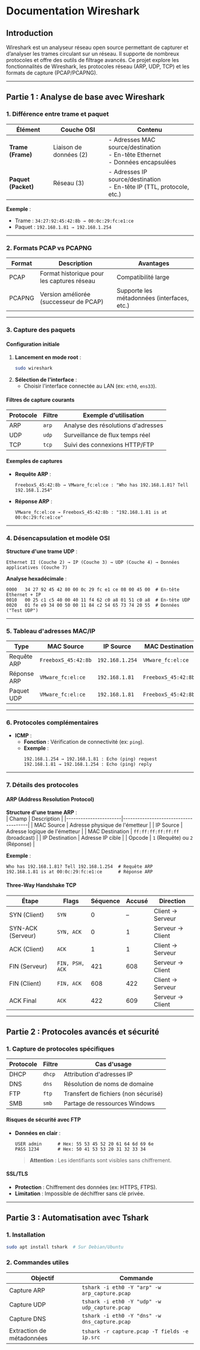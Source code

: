 # Documentation Wireshark  

## Introduction  
Wireshark est un analyseur réseau open source permettant de capturer et d’analyser les trames circulant sur un réseau. Il supporte de nombreux protocoles et offre des outils de filtrage avancés. Ce projet explore les fonctionnalités de Wireshark, les protocoles réseau (ARP, UDP, TCP) et les formats de capture (PCAP/PCAPNG).

---

## Partie 1 : Analyse de base avec Wireshark  

### 1. Différence entre trame et paquet  
| **Élément**      | **Couche OSI**       | **Contenu**                                                                 |
|-------------------|----------------------|-----------------------------------------------------------------------------|
| **Trame (Frame)** | Liaison de données (2) | - Adresses MAC source/destination <br> - En-tête Ethernet <br> - Données encapsulées |
| **Paquet (Packet)** | Réseau (3)          | - Adresses IP source/destination <br> - En-tête IP (TTL, protocole, etc.)           |

**Exemple** :  
- Trame : `34:27:92:45:42:8b → 00:0c:29:fc:e1:ce`  
- Paquet : `192.168.1.81 → 192.168.1.254`  

---

### 2. Formats PCAP vs PCAPNG  
| **Format** | **Description**                                      | **Avantages**                              |
|------------|------------------------------------------------------|--------------------------------------------|
| PCAP      | Format historique pour les captures réseau           | Compatibilité large                        |
| PCAPNG    | Version améliorée (successeur de PCAP)               | Supporte les métadonnées (interfaces, etc.) |

---

### 3. Capture des paquets  
#### Configuration initiale  
1. **Lancement en mode root** :  
   ```bash
   sudo wireshark
   ```  
2. **Sélection de l'interface** :  
   - Choisir l'interface connectée au LAN (ex: `eth0`, `ens33`).  

#### Filtres de capture courants  
| **Protocole** | **Filtre** | **Exemple d'utilisation**            |
|---------------|------------|--------------------------------------|
| ARP           | `arp`      | Analyse des résolutions d'adresses   |
| UDP           | `udp`      | Surveillance de flux temps réel      |
| TCP           | `tcp`      | Suivi des connexions HTTP/FTP        |

#### Exemples de captures  
- **Requête ARP** :  
  ```plaintext
  FreeboxS_45:42:8b → VMware_fc:el:ce : "Who has 192.168.1.81? Tell 192.168.1.254"
  ```  
- **Réponse ARP** :  
  ```plaintext
  VMware_fc:el:ce → FreeboxS_45:42:8b : "192.168.1.81 is at 00:0c:29:fc:e1:ce"
  ```  

---

### 4. Désencapsulation et modèle OSI  
**Structure d'une trame UDP** :  
```plaintext
Ethernet II (Couche 2) → IP (Couche 3) → UDP (Couche 4) → Données applicatives (Couche 7)
```

**Analyse hexadécimale** :  
```plaintext
0000   34 27 92 45 42 80 00 0c 29 fc e1 ce 08 00 45 00  # En-tête Ethernet + IP
0010   00 25 c1 c5 40 00 40 11 f4 62 c0 a8 01 51 c0 a8  # En-tête UDP
0020   01 fe e9 34 00 50 00 11 84 c2 54 65 73 74 20 55  # Données ("Test UDP")
```

---

### 5. Tableau d'adresses MAC/IP  
| **Type**       | **MAC Source**          | **IP Source**      | **MAC Destination**     | **IP Destination**   |
|----------------|-------------------------|--------------------|-------------------------|----------------------|
| Requête ARP    | `FreeboxS_45:42:8b`     | `192.168.1.254`    | `VMware_fc:el:ce`       | `192.168.1.81`      |
| Réponse ARP    | `VMware_fc:el:ce`       | `192.168.1.81`     | `FreeboxS_45:42:8b`     | `192.168.1.254`     |
| Paquet UDP     | `VMware_fc:el:ce`       | `192.168.1.81`     | `FreeboxS_45:42:8b`     | `192.168.1.254:80`  |

---

### 6. Protocoles complémentaires  
- **ICMP** :  
  - **Fonction** : Vérification de connectivité (ex: `ping`).  
  - **Exemple** :  
    ```plaintext
    192.168.1.254 → 192.168.1.81 : Echo (ping) request
    192.168.1.81 → 192.168.1.254 : Echo (ping) reply
    ```  

---

### 7. Détails des protocoles  
#### ARP (Address Resolution Protocol)  
**Structure d'une trame ARP** :  
| Champ                 | Description                          |
|-----------------------|--------------------------------------|
| MAC Source            | Adresse physique de l'émetteur       |
| IP Source             | Adresse logique de l'émetteur        |
| MAC Destination       | `ff:ff:ff:ff:ff:ff` (broadcast)     |
| IP Destination        | Adresse IP cible                     |
| Opcode                | `1` (Requête) ou `2` (Réponse)       |

**Exemple** :  
```plaintext
Who has 192.168.1.81? Tell 192.168.1.254  # Requête ARP
192.168.1.81 is at 00:0c:29:fc:e1:ce      # Réponse ARP
```

#### Three-Way Handshake TCP  
| **Étape**         | **Flags**     | **Séquence** | **Accusé** | **Direction**         |
|--------------------|---------------|--------------|------------|-----------------------|
| SYN (Client)      | `SYN`         | 0            | –          | Client → Serveur      |
| SYN-ACK (Serveur) | `SYN, ACK`    | 0            | 1          | Serveur → Client      |
| ACK (Client)      | `ACK`         | 1            | 1          | Client → Serveur      |
| FIN (Serveur)     | `FIN, PSH, ACK` | 421         | 608        | Serveur → Client      |
| FIN (Client)      | `FIN, ACK`    | 608          | 422        | Client → Serveur      |
| ACK Final         | `ACK`         | 422          | 609        | Serveur → Client      |

---

## Partie 2 : Protocoles avancés et sécurité  

### 1. Capture de protocoles spécifiques  
| **Protocole** | **Filtre** | **Cas d'usage**                     |
|---------------|------------|-------------------------------------|
| DHCP          | `dhcp`     | Attribution d'adresses IP           |
| DNS           | `dns`      | Résolution de noms de domaine       |
| FTP           | `ftp`      | Transfert de fichiers (non sécurisé)|
| SMB           | `smb`      | Partage de ressources Windows       |

#### Risques de sécurité avec FTP  
- **Données en clair** :  
  ```plaintext
  USER admin      # Hex: 55 53 45 52 20 61 64 6d 69 6e
  PASS 1234       # Hex: 50 41 53 53 20 31 32 33 34
  ```  
  > **Attention** : Les identifiants sont visibles sans chiffrement.

#### SSL/TLS  
- **Protection** : Chiffrement des données (ex: HTTPS, FTPS).  
- **Limitation** : Impossible de déchiffrer sans clé privée.  

---

## Partie 3 : Automatisation avec Tshark  

### 1. Installation  
```bash
sudo apt install tshark  # Sur Debian/Ubuntu
```

### 2. Commandes utiles  
| **Objectif**          | **Commande**                                      |
|-----------------------|---------------------------------------------------|
| Capture ARP           | `tshark -i eth0 -Y "arp" -w arp_capture.pcap`    |
| Capture UDP           | `tshark -i eth0 -Y "udp" -w udp_capture.pcap`    |
| Capture DNS           | `tshark -i eth0 -Y "dns" -w dns_capture.pcap`    |
| Extraction de métadonnées | `tshark -r capture.pcap -T fields -e ip.src`    |

